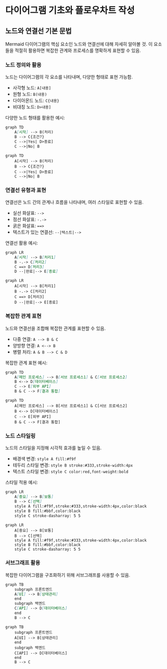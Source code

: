 # 다이어그램 기초와 플로우차트 작성

## 노드와 연결선 기본 문법

Mermaid 다이어그램의 핵심 요소인 노드와 연결선에 대해 자세히 알아볼 것. 이 요소들을 적절히 활용하면 복잡한 관계와 프로세스를 명확하게 표현할 수 있음.

### 노드 정의와 활용

노드는 다이어그램의 각 요소를 나타내며, 다양한 형태로 표현 가능함.

- 사각형 노드: `A[내용]`
- 원형 노드: `B(내용)`
- 다이아몬드 노드: `C{내용}`
- 비대칭 노드: `D>내용]`

다양한 노드 형태를 활용한 예시:

```markdown
graph TD
    A[시작] --> B(처리)
    B --> C{조건?}
    C -->|Yes| D>종료]
    C -->|No| B
```

```mermaid
graph TD
    A[시작] --> B(처리)
    B --> C{조건?}
    C -->|Yes| D>종료]
    C -->|No| B
```

### 연결선 유형과 표현

연결선은 노드 간의 관계나 흐름을 나타내며, 여러 스타일로 표현할 수 있음.

- 실선 화살표: `-->`
- 점선 화살표: `-.->`
- 굵은 화살표: `==>`
- 텍스트가 있는 연결선: `--|텍스트|-->`

연결선 활용 예시:

```markdown
graph LR
    A[시작] --> B[처리1]
    B -.-> C[처리2]
    C ==> D[처리3]
    D --|완료|--> E[종료]
```

```mermaid
graph LR
    A[시작] --> B[처리1]
    B -.-> C[처리2]
    C ==> D[처리3]
    D --|완료|--> E[종료]
```

### 복잡한 관계 표현

노드와 연결선을 조합해 복잡한 관계를 표현할 수 있음.

- 다중 연결: `A --> B & C`
- 양방향 연결: `A <--> B`
- 병렬 처리: `A & B --> C & D`

복잡한 관계 표현 예시:

```markdown
graph TD
    A[메인 프로세스] --> B[서브 프로세스1] & C[서브 프로세스2]
    B <--> D[데이터베이스]
    C --> E[외부 API]
    B & C --> F[결과 통합]
```

```mermaid
graph TD
    A[메인 프로세스] --> B[서브 프로세스1] & C[서브 프로세스2]
    B <--> D[데이터베이스]
    C --> E[외부 API]
    B & C --> F[결과 통합]
```

### 노드 스타일링

노드의 스타일을 지정해 시각적 효과를 높일 수 있음.

- 배경색 변경: `style A fill:#f9f`
- 테두리 스타일 변경: `style B stroke:#333,stroke-width:4px`
- 텍스트 스타일 변경: `style C color:red,font-weight:bold`

스타일 적용 예시:

```markdown
graph LR
    A[중요] --> B[보통]
    B --> C[선택]
    style A fill:#f9f,stroke:#333,stroke-width:4px,color:black
    style B fill:#bbf,color:black
    style C stroke-dasharray: 5 5
```

```mermaid
graph LR
    A[중요] --> B[보통]
    B --> C[선택]
    style A fill:#f9f,stroke:#333,stroke-width:4px,color:black
    style B fill:#bbf,color:black
    style C stroke-dasharray: 5 5
```

### 서브그래프 활용

복잡한 다이어그램을 구조화하기 위해 서브그래프를 사용할 수 있음.

```markdown
graph TB
    subgraph 프론트엔드
    A[UI] --> B[상태관리]
    end
    subgraph 백엔드
    C[API] --> D[데이터베이스]
    end
    B --> C
```

```mermaid
graph TB
    subgraph 프론트엔드
    A[UI] --> B[상태관리]
    end
    subgraph 백엔드
    C[API] --> D[데이터베이스]
    end
    B --> C
```
